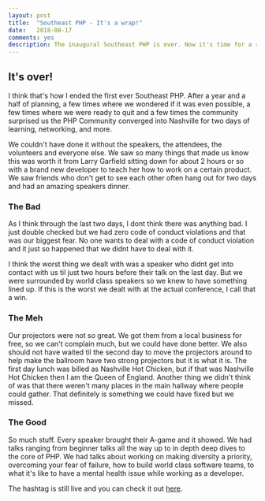 ```yaml
---
layout: post
title:  "Southeast PHP - It's a wrap!"
date:   2018-08-17
comments: yes
description: The inaugural Southeast PHP is over. Now it's time for a recap.
---
```


## It's over!

I think that's how I ended the first ever Southeast PHP. After a year and a half of planning, a few times where we wondered if it was even 
possible, a few times where we were ready to quit and a few times the community surprised us the PHP Community converged into Nashville for two days
of learning, networking, and more. 

We couldn't have done it without the speakers, the attendees, the volunteers and everyone else. We saw so many things that made us know this was worth it from 
Larry Garfield sitting down for about 2 hours or so with a brand new developer to teach her how to work on a certain product. We saw friends who don't get to see each
other often hang out for two days and had an amazing speakers dinner. 

### The Bad

As I think through the last two days, I dont think there was anything bad. I just double checked but we had zero code of conduct violations and that was our
biggest fear. No one wants to deal with a code of conduct violation and it just so happened that we didnt have to deal with it. 

I think the worst thing we dealt with was a speaker who didnt get into contact with us til just two hours before their talk on the last day. But we were surrounded
by world class speakers so we knew to have something lined up. If this is the worst we dealt with at the actual conference, I call that a win.

### The Meh

Our projectors were not so great. We got them from a local business for free, so we can't complain much, but we could have done better. We also should not have waited til 
the second day to move the projectors around to help make the ballroom have two strong projectors but it is what it is. The first day lunch was billed 
as Nashville Hot Chicken, but if that was Nashville Hot Chicken then I am the Queen of England. Another thing we didn't think of was that
there weren't many places in the main hallway where people could gather. That definitely is something we could have fixed but we missed. 

### The Good

So much stuff. Every speaker brought their A-game and it showed. We had talks ranging from beginner talks all the way up to in depth deep dives to the core of PHP. 
We had talks about working on making diversity a priority, overcoming your fear of failure, how to build world class software teams, to what it's like to have a 
mental health issue while working as a developer. 

The hashtag is still live and you can check it out [here](https://twitter.com/search?f=tweets&vertical=default&q=sephp18&src=typd).
